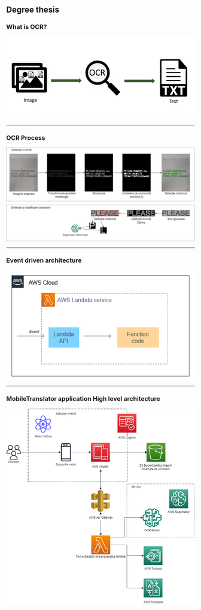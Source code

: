 ## Degree thesis

### What is OCR?
![What is ocr](./docs/ocr.png)

---

### OCR Process
![OCR Process](./docs/ocr-process.png)

---

### Event driven architecture
![Event driven architecture](./docs/event-driven-arh.png)

---

### MobileTranslator application High level architecture
![High level architecture](./docs/arh-diagram.png)
